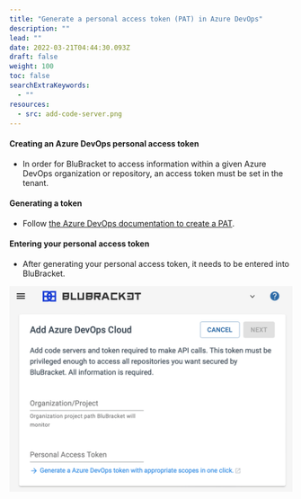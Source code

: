 ```yaml
---
title: "Generate a personal access token (PAT) in Azure DevOps"
description: ""
lead: ""
date: 2022-03-21T04:44:30.093Z
draft: false
weight: 100
toc: false
searchExtraKeywords:
  - ""
resources:
  - src: add-code-server.png
---
```


#### Creating an Azure DevOps personal access token

* In order for BluBracket to access information within a given Azure DevOps organization or repository, an access token must be set in the tenant.

#### Generating a token

* Follow [the Azure DevOps documentation to create a PAT](https://docs.microsoft.com/en-us/azure/devops/organizations/accounts/use-personal-access-tokens-to-authenticate?view=azure-devops&tabs=Windows).

#### Entering your personal access token

* After generating your personal access token, it needs to be entered into BluBracket.

![Add Azure DevOps code server](add-code-server.png)
